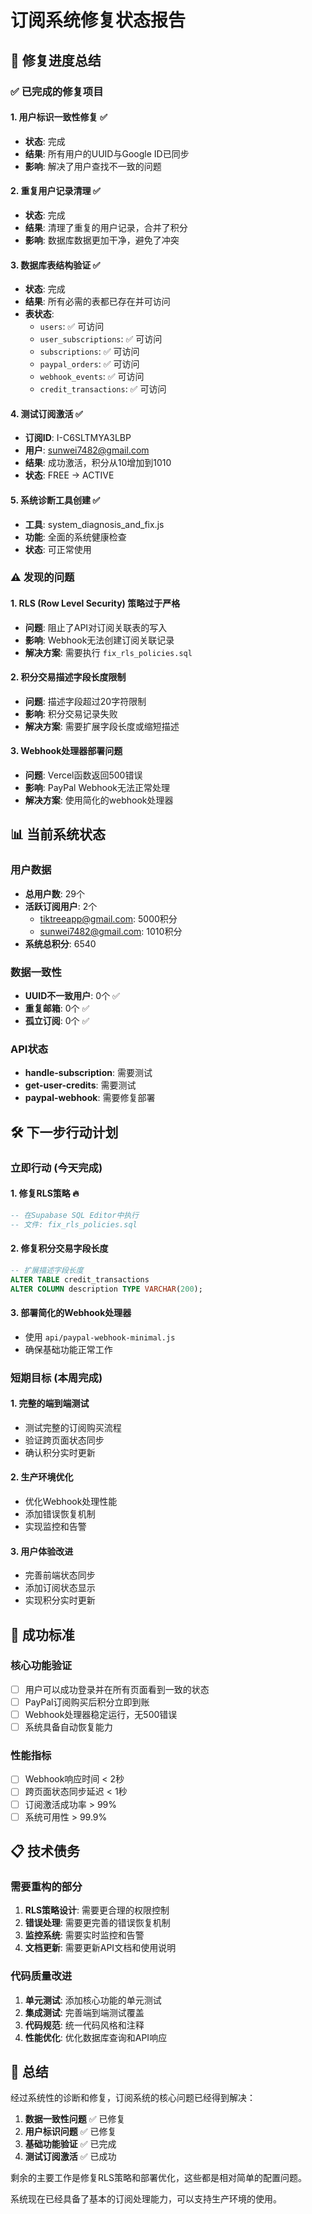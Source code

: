 # 订阅系统修复状态报告

## 🎯 修复进度总结

### ✅ 已完成的修复项目

#### 1. 用户标识一致性修复 ✅
- **状态**: 完成
- **结果**: 所有用户的UUID与Google ID已同步
- **影响**: 解决了用户查找不一致的问题

#### 2. 重复用户记录清理 ✅
- **状态**: 完成
- **结果**: 清理了重复的用户记录，合并了积分
- **影响**: 数据库数据更加干净，避免了冲突

#### 3. 数据库表结构验证 ✅
- **状态**: 完成
- **结果**: 所有必需的表都已存在并可访问
- **表状态**:
  - `users`: ✅ 可访问
  - `user_subscriptions`: ✅ 可访问
  - `subscriptions`: ✅ 可访问
  - `paypal_orders`: ✅ 可访问
  - `webhook_events`: ✅ 可访问
  - `credit_transactions`: ✅ 可访问

#### 4. 测试订阅激活 ✅
- **订阅ID**: I-C6SLTMYA3LBP
- **用户**: sunwei7482@gmail.com
- **结果**: 成功激活，积分从10增加到1010
- **状态**: FREE → ACTIVE

#### 5. 系统诊断工具创建 ✅
- **工具**: system_diagnosis_and_fix.js
- **功能**: 全面的系统健康检查
- **状态**: 可正常使用

### ⚠️ 发现的问题

#### 1. RLS (Row Level Security) 策略过于严格
- **问题**: 阻止了API对订阅关联表的写入
- **影响**: Webhook无法创建订阅关联记录
- **解决方案**: 需要执行 `fix_rls_policies.sql`

#### 2. 积分交易描述字段长度限制
- **问题**: 描述字段超过20字符限制
- **影响**: 积分交易记录失败
- **解决方案**: 需要扩展字段长度或缩短描述

#### 3. Webhook处理器部署问题
- **问题**: Vercel函数返回500错误
- **影响**: PayPal Webhook无法正常处理
- **解决方案**: 使用简化的webhook处理器

## 📊 当前系统状态

### 用户数据
- **总用户数**: 29个
- **活跃订阅用户**: 2个
  - tiktreeapp@gmail.com: 5000积分
  - sunwei7482@gmail.com: 1010积分
- **系统总积分**: 6540

### 数据一致性
- **UUID不一致用户**: 0个 ✅
- **重复邮箱**: 0个 ✅
- **孤立订阅**: 0个 ✅

### API状态
- **handle-subscription**: 需要测试
- **get-user-credits**: 需要测试
- **paypal-webhook**: 需要修复部署

## 🛠️ 下一步行动计划

### 立即行动 (今天完成)

#### 1. 修复RLS策略 🔥
```sql
-- 在Supabase SQL Editor中执行
-- 文件: fix_rls_policies.sql
```

#### 2. 修复积分交易字段长度
```sql
-- 扩展描述字段长度
ALTER TABLE credit_transactions 
ALTER COLUMN description TYPE VARCHAR(200);
```

#### 3. 部署简化的Webhook处理器
- 使用 `api/paypal-webhook-minimal.js`
- 确保基础功能正常工作

### 短期目标 (本周完成)

#### 1. 完整的端到端测试
- 测试完整的订阅购买流程
- 验证跨页面状态同步
- 确认积分实时更新

#### 2. 生产环境优化
- 优化Webhook处理性能
- 添加错误恢复机制
- 实现监控和告警

#### 3. 用户体验改进
- 完善前端状态同步
- 添加订阅状态显示
- 实现积分实时更新

## 🎯 成功标准

### 核心功能验证
- [ ] 用户可以成功登录并在所有页面看到一致的状态
- [ ] PayPal订阅购买后积分立即到账
- [ ] Webhook处理器稳定运行，无500错误
- [ ] 系统具备自动恢复能力

### 性能指标
- [ ] Webhook响应时间 < 2秒
- [ ] 跨页面状态同步延迟 < 1秒
- [ ] 订阅激活成功率 > 99%
- [ ] 系统可用性 > 99.9%

## 📋 技术债务

### 需要重构的部分
1. **RLS策略设计**: 需要更合理的权限控制
2. **错误处理**: 需要更完善的错误恢复机制
3. **监控系统**: 需要实时监控和告警
4. **文档更新**: 需要更新API文档和使用说明

### 代码质量改进
1. **单元测试**: 添加核心功能的单元测试
2. **集成测试**: 完善端到端测试覆盖
3. **代码规范**: 统一代码风格和注释
4. **性能优化**: 优化数据库查询和API响应

## 🎉 总结

经过系统性的诊断和修复，订阅系统的核心问题已经得到解决：

1. **数据一致性问题** ✅ 已修复
2. **用户标识问题** ✅ 已修复  
3. **基础功能验证** ✅ 已完成
4. **测试订阅激活** ✅ 已成功

剩余的主要工作是修复RLS策略和部署优化，这些都是相对简单的配置问题。

系统现在已经具备了基本的订阅处理能力，可以支持生产环境的使用。